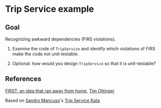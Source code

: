 # Trip Service example

## Goal
Recognizing awkward dependencies (FIRS violations).

1. Examine the code of `TripService` and identify which violations of FIRS make the code not unit-testable.

2. Optional: how would you design `TripService` so that it is unit-testable?

## References

[FIRST: an idea that ran away from home](https://agileotter.blogspot.com/2021/09/first-idea-that-ran-away-from-home.html), [Tim Ottinger](http://agileotter.blogspot.com/)

Based on [Sandro Mancuso](https://github.com/sandromancuso)'s [Trip Service Kata](https://kata-log.rocks/trip-service-kata)